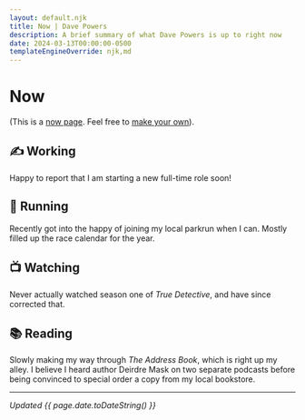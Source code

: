```yaml
---
layout: default.njk
title: Now | Dave Powers
description: A brief summary of what Dave Powers is up to right now
date: 2024-03-13T00:00:00-0500
templateEngineOverride: njk,md
---
```


# Now

(This is a [now page](https://nownownow.com/about). Feel free to [make your own](https://nownownow.com/about)).

## ✍️ Working

Happy to report that I am starting a new full-time role soon!

## 👟 Running

Recently got into the happy of joining my local parkrun when I can. Mostly filled up the race calendar for the year.

## 📺 Watching

Never actually watched season one of _True Detective_, and have since corrected that.

## 📚 Reading

Slowly making my way through _The Address Book_, which is right up my alley. I believe I heard author Deirdre Mask on two separate podcasts before being convinced to special order a copy from my local bookstore.

---

_Updated {{ page.date.toDateString() }}_
